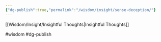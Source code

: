 ```yaml
---
{"dg-publish":true,"permalink":"/wisdom/insight/sense-deception/"}
---
```


[[Wisdom/Insight/Insightful Thoughts\|Insightful Thoughts]]

#wisdom #dg-publish